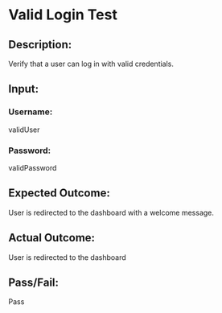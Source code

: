 # Valid Login Test
## Description: 
Verify that a user can log in with valid credentials.
## Input:
### Username: 
validUser
### Password: 
validPassword
## Expected Outcome: 
User is redirected to the dashboard with a welcome message.
## Actual Outcome: 
User is redirected to the dashboard
## Pass/Fail: #
Pass

